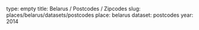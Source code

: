 type: empty
title: Belarus / Postcodes / Zipcodes
slug: places/belarus/datasets/postcodes
place: belarus
dataset: postcodes
year: 2014
